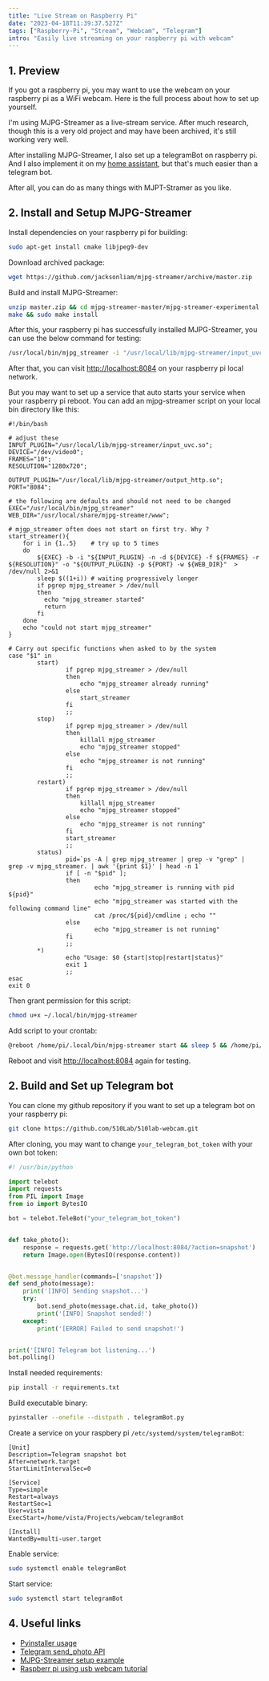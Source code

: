 ```yaml
---
title: "Live Stream on Raspberry Pi"
date: "2023-04-18T11:39:37.527Z"
tags: ["Raspberry-Pi", "Stream", "Webcam", "Telegram"]
intro: "Easily live streaming on your raspberry pi with webcam"
---
```


## 1. Preview

If you got a raspberry pi, you may want to use the webcam on your raspberry pi as a WiFi webcam. Here is the full process about how to set up yourself.

I'm using MJPG-Streamer as a live-stream service. After much research, though this is a very old project and may have been archived, it's still working very well.

After installing MJPG-Streamer, I also set up a telegramBot on raspberry pi. And I also implement it on my [home assistant](https://home-assistant.io), but that's much easier than a telegram bot.

After all, you can do as many things with MJPT-Stramer as you like.

## 2. Install and Setup MJPG-Streamer

Install dependencies on your raspberry pi for building:

```sh:install-dependencies.sh
sudo apt-get install cmake libjpeg9-dev
```

Download archived package:

```sh:download-package.sh
wget https://github.com/jacksonliam/mjpg-streamer/archive/master.zip
```

Build and install MJPG-Streamer:

```sh:build-and-install.sh
unzip master.zip && cd mjpg-streamer-master/mjpg-streamer-experimental
make && sudo make install
```

After this, your raspberry pi has successfully installed MJPG-Streamer, you can use the below command for testing:

```sh:test-command.sh
/usr/local/bin/mjpg_streamer -i "/usr/local/lib/mjpg-streamer/input_uvc.so -n -f 10 -r 1280x720" -o "/usr/local/lib/mjpg-streamer/output_http.so -p 8084 -w /usr/local/share/mjpg-streamer/www
```

After that, you can visit [http://localhost:8084](http://localhost:8084) on your raspberry pi local network.

But you may want to set up a service that auto starts your service when your raspberry pi reboot. You can add an mjpg-streamer script on your local bin directory like this:

```sh:~/.local/bin/mjpg-streamer
#!/bin/bash

# adjust these
INPUT_PLUGIN="/usr/local/lib/mjpg-streamer/input_uvc.so";
DEVICE="/dev/video0";
FRAMES="10";
RESOLUTION="1280x720";

OUTPUT_PLUGIN="/usr/local/lib/mjpg-streamer/output_http.so";
PORT="8084";

# the following are defaults and should not need to be changed
EXEC="/usr/local/bin/mjpg_streamer"
WEB_DIR="/usr/local/share/mjpg-streamer/www";

# mjgp_streamer often does not start on first try. Why ?
start_streamer(){
    for i in {1..5}    # try up to 5 times
    do
        ${EXEC} -b -i "${INPUT_PLUGIN} -n -d ${DEVICE} -f ${FRAMES} -r ${RESOLUTION}" -o "${OUTPUT_PLUGIN} -p ${PORT} -w ${WEB_DIR}"  > /dev/null 2>&1
        sleep $((1+i)) # waiting progressively longer
        if pgrep mjpg_streamer > /dev/null
        then
          echo "mjpg_streamer started"
          return
        fi
    done
    echo "could not start mjpg_streamer"
}

# Carry out specific functions when asked to by the system
case "$1" in
        start)
                if pgrep mjpg_streamer > /dev/null
                then
                    echo "mjpg_streamer already running"
                else
                    start_streamer
                fi
                ;;
        stop)
                if pgrep mjpg_streamer > /dev/null
                then
                    killall mjpg_streamer
                    echo "mjpg_streamer stopped"
                else
                    echo "mjpg_streamer is not running"
                fi
                ;;
        restart)
                if pgrep mjpg_streamer > /dev/null
                then
                    killall mjpg_streamer
                    echo "mjpg_streamer stopped"
                else
                    echo "mjpg_streamer is not running"
                fi
                start_streamer
                ;;
        status)
                pid=`ps -A | grep mjpg_streamer | grep -v "grep" | grep -v mjpg_streamer. | awk '{print $1}' | head -n 1`
                if [ -n "$pid" ];
                then
                        echo "mjpg_streamer is running with pid ${pid}"
                        echo "mjpg_streamer was started with the following command line"
                        cat /proc/${pid}/cmdline ; echo ""
                else
                        echo "mjpg_streamer is not running"
                fi
                ;;
        *)
                echo "Usage: $0 {start|stop|restart|status}"
                exit 1
                ;;
esac
exit 0
```

Then grant permission for this script:

```sh:grant-permission.sh
chmod u+x ~/.local/bin/mjpg-streamer
```

Add script to your crontab:

```sh:crontab.sh
@reboot /home/pi/.local/bin/mjpg-streamer start && sleep 5 && /home/pi/.local/bin/mjpg-streamer restart
```

Reboot and visit [http://localhost:8084](http://localhost:8084) again for testing.

## 2. Build and Set up Telegram bot

You can clone my github repository if you want to set up a telegram bot on your raspberry pi:

```sh:clone-repository.sh
git clone https://github.com/510Lab/510lab-webcam.git
```

After cloning, you may want to change `your_telegram_bot_token` with your own bot token:

```py:telegramBot.py
#! /usr/bin/python

import telebot
import requests
from PIL import Image
from io import BytesIO

bot = telebot.TeleBot("your_telegram_bot_token")


def take_photo():
    response = requests.get('http://localhost:8084/?action=snapshot')
    return Image.open(BytesIO(response.content))


@bot.message_handler(commands=['snapshot'])
def send_photo(message):
    print('[INFO] Sending snapshot...')
    try:
        bot.send_photo(message.chat.id, take_photo())
        print('[INFO] Snapshot sended!')
    except:
        print('[ERROR] Failed to send snapshot!')


print('[INFO] Telegram bot listening...')
bot.polling()
```

Install needed requirements:

```sh:install-requirements.sh
pip install -r requirements.txt
```

Build executable binary:

```sh:build-binary.sh
pyinstaller --onefile --distpath . telegramBot.py
```

Create a service on your raspbery pi `/etc/systemd/system/telegramBot`:

```text:/etc/systemd/system/telegramBot
[Unit]
Description=Telegram snapshot bot
After=network.target
StartLimitIntervalSec=0

[Service]
Type=simple
Restart=always
RestartSec=1
User=vista
ExecStart=/home/vista/Projects/webcam/telegramBot

[Install]
WantedBy=multi-user.target
```

Enable service:

```sh:enable-service.sh
sudo systemctl enable telegramBot
```

Start service:

```sh:start-service.sh
sudo systemctl start telegramBot
```

## 4. Useful links

- [Pyinstaller usage](https://pyinstaller.org/en/stable/usage.html)
- [Telegram send_photo API](https://docs.python-telegram-bot.org/en/stable/telegram.bot.html#telegram.Bot.sendPhoto)
- [MJPG-Streamer setup example](https://www.sigmdel.ca/michel/ha/rpi/streaming_en.html)
- [Raspberr pi using usb webcam tutorial](https://raspberrypi-guide.github.io/electronics/using-usb-webcams)

